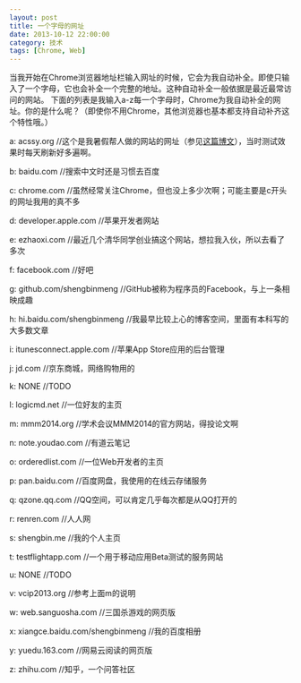 ```yaml
---
layout: post
title: 一个字母的网址
date: 2013-10-12 22:00:00
category: 技术
tags: [Chrome, Web]
---
```


当我开始在Chrome浏览器地址栏输入网址的时候，它会为我自动补全。即使只输入了一个字母，它也会补全一个完整的地址。这种自动补全一般依据是最近最常访问的网站。
下面的列表是我输入a-z每一个字母时，Chrome为我自动补全的网址。你的是什么呢？（即使你不用Chrome，其他浏览器也基本都支持自动补齐这个特性哦。）

<!--more-->
a: acssy.org //这个是我暑假帮人做的网站的网址（参见[这篇博文](http://blog.shengbin.me/posts/the-website-acssy.org/)），当时测试效果时每天刷新好多遍啊。

b: baidu.com //搜索中文时还是习惯去百度

c: chrome.com //虽然经常关注Chrome，但也没上多少次啊；可能主要是c开头的网址我用的真不多

d: developer.apple.com //苹果开发者网站

e: ezhaoxi.com //最近几个清华同学创业搞这个网站，想拉我入伙，所以去看了多次

f: facebook.com //好吧

g: github.com/shengbinmeng //GitHub被称为程序员的Facebook，与上一条相映成趣

h: hi.baidu.com/shengbinmeng //我最早比较上心的博客空间，里面有本科写的大多数文章

i: itunesconnect.apple.com //苹果App Store应用的后台管理

j: jd.com //京东商城，网络购物用的

k: NONE //TODO

l: logicmd.net //一位好友的主页

m: mmm2014.org //学术会议MMM2014的官方网站，得投论文啊

n: note.youdao.com //有道云笔记

o: orderedlist.com //一位Web开发者的主页

p: pan.baidu.com //百度网盘，我使用的在线云存储服务

q: qzone.qq.com //QQ空间，可以肯定几乎每次都是从QQ打开的

r: renren.com //人人网

s: shengbin.me //我的个人主页

t: testflightapp.com //一个用于移动应用Beta测试的服务网站

u: NONE //TODO

v: vcip2013.org //参考上面m的说明

w: web.sanguosha.com //三国杀游戏的网页版

x: xiangce.baidu.com/shengbinmeng //我的百度相册

y: yuedu.163.com //网易云阅读的网页版

z: zhihu.com //知乎，一个问答社区
